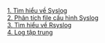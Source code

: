 [1. Tìm hiểu về Syslog](Tim-hieu-ve-Syslog.md)  
[2. Phân tích file cấu hình Syslog](Phan-tich-file-cau-hinh-syslog.md)  
[3. Tìm hiểu về Rsyslog](Tim-hieu-ve-Rsyslog.md)  
[4. Log tập trung](Log-tap-trung.md) 
